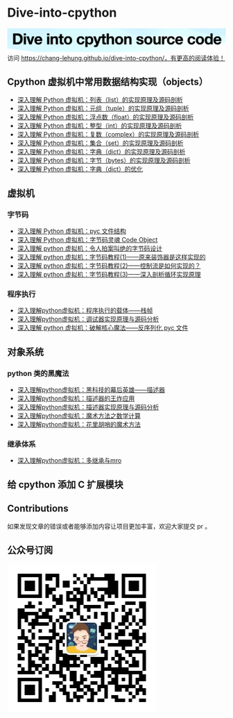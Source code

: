 # Dive-into-cpython

![02logo](logo.png)
访问 https://chang-lehung.github.io/dive-into-cpython/，有更高的阅读体验！
## Cpython 虚拟机中常用数据结构实现（objects）
- [深入理解 Python 虚拟机：列表（list）的实现原理及源码剖析](objects/01list.md)
- [深入理解 Python 虚拟机：元组（tuple）的实现原理及源码剖析](objects/02tuple.md)
- [深入理解 Python 虚拟机：浮点数（float）的实现原理及源码剖析](objects/03float.md)
- [深入理解 Python 虚拟机：整型（int）的实现原理及源码剖析](objects/04long.md)
- [深入理解 Python 虚拟机：复数（complex）的实现原理及源码剖析](objects/05complex.md)
- [深入理解 Python 虚拟机：集合（set）的实现原理及源码剖析](objects/06set.md)
- [深入理解 Python 虚拟机：字典（dict）的实现原理及源码剖析](objects/07dict.md)
- [深入理解 Python 虚拟机：字节（bytes）的实现原理及源码剖析](objects/08bytes.md)
- [深入理解 Python 虚拟机：字典（dict）的优化](objects/09dict.md)

## 虚拟机
### 字节码
- [深入理解 Python 虚拟机：pyc 文件结构](pvm/01pyc.md)
- [深入理解 Python 虚拟机：字节码灵魂 Code Object](pvm/02codeobject.md)
- [深入理解 python 虚拟机：令人拍案叫绝的字节码设计](pvm/03bytecode.md)
- [深入理解 python 虚拟机：字节码教程(1)——原来装饰器是这样实现的](pvm/04bytecode_tutorial.md)
- [深入理解 python 虚拟机：字节码教程(2)——控制流是如何实现的？](pvm/05bytecode_tutorial.md)
- [深入理解 python 虚拟机：字节码教程(3)——深入剖析循环实现原理](pvm/06bytecode_tutorial.md)

### 程序执行
- [深入理解python虚拟机：程序执行的载体——栈帧](pvm/07frameobject.md)
- [深入理解python虚拟机：调试器实现原理与源码分析](pvm/08debugger.md)
- [深入理解 python 虚拟机：破解核心魔法——反序列化 pyc 文件](pvm/09binpyc.md)

## 对象系统
### python 类的黑魔法
- [深入理解python虚拟机：黑科技的幕后英雄——描述器](obsy/01class.md)
- [深入理解python虚拟机：描述器的王炸应用](obsy/02application.md)
- [深入理解python虚拟机：描述器实现原理与源码分析](obsy/03decriptor.md)
- [深入理解python虚拟机：魔术方法之数学计算](obsy/05magicmethod.md)
- [深入理解python虚拟机：花里胡哨的魔术方法](obsy/06magicmethod02.md)
### 继承体系
- [深入理解python虚拟机：多继承与mro](obsy/04mro.md)

## 给 cpython 添加 C 扩展模块

## Contributions

如果发现文章的错误或者能够添加内容让项目更加丰富，欢迎大家提交 pr 。

## 公众号订阅

![](./qrcode2.jpg)
